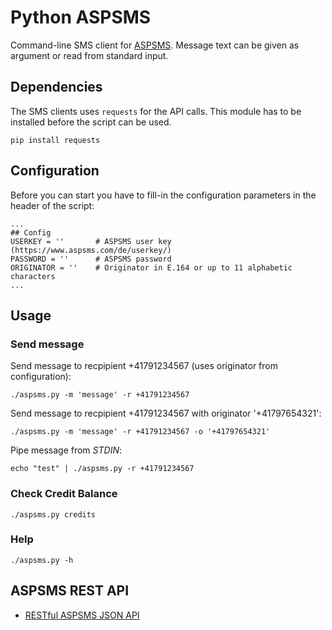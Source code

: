 # Python ASPSMS

Command-line SMS client for [ASPSMS](http://www.aspsms.com/).
Message text can be given as argument or read from standard input.

## Dependencies
The SMS clients uses `requests` for the API calls. This module has to be installed before the script can be used.
```
pip install requests
```

## Configuration
Before you can start you have to fill-in the configuration parameters in the
header of the script:
```
...
## Config
USERKEY = ''       # ASPSMS user key (https://www.aspsms.com/de/userkey/)
PASSWORD = ''      # ASPSMS password
ORIGINATOR = ''    # Originator in E.164 or up to 11 alphabetic characters
...
```

## Usage
### Send message
Send message to recpipient +41791234567 (uses originator from configuration):
```
./aspsms.py -m 'message' -r +41791234567
```
Send message to recpipient +41791234567 with originator '+41797654321':
```
./aspsms.py -m 'message' -r +41791234567 -o '+41797654321'
```
Pipe message from _STDIN_:
```
echo "test" | ./aspsms.py -r +41791234567
```

### Check Credit Balance
```
./aspsms.py credits
```

### Help
```
./aspsms.py -h
```

## ASPSMS REST API
- [RESTful ASPSMS JSON API](https://json.aspsms.com/)